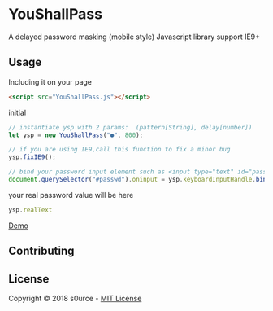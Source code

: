 # YouShallPass
A delayed password masking (mobile style) Javascript library
support IE9+

## Usage
Including it on your page

```html
<script src="YouShallPass.js"></script>
```
initial
```javascript
// instantiate ysp with 2 params:  (pattern[String], delay[number])
let ysp = new YouShallPass("●", 800);

// if you are using IE9,call this function to fix a minor bug
ysp.fixIE9();

// bind your password input element such as <input type="text" id="passwd"/>
document.querySelector("#passwd").oninput = ysp.keyboardInputHandle.bind(ysp);
```
your real password value will be here

```javascript
ysp.realText
```
[Demo](http://blog.s0urce.tk/YouShallPass/demo/)


## Contributing


## License
Copyright &copy; 2018 s0urce - [MIT License](LICENSE)
